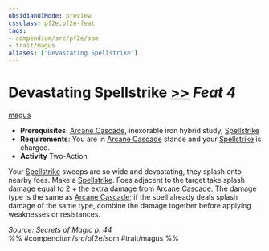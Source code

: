 ```yaml
---
obsidianUIMode: preview
cssclass: pf2e,pf2e-feat
tags:
- compendium/src/pf2e/som
- trait/magus
aliases: ["Devastating Spellstrike"]
---
```

# Devastating Spellstrike  [>>](/rules/core-rulebook/chapter-9-playing-the-game.md#Actions "Two-Action") *Feat 4*  
[magus](/rules/traits/magus-som.md)  

- **Prerequisites**: [Arcane Cascade](/rules/actions/arcane-cascade-som.md), inexorable iron hybrid study, [Spellstrike](/rules/actions/spellstrike-som.md)
- **Requirements**: You are in [Arcane Cascade](/rules/actions/arcane-cascade-som.md) stance and your [Spellstrike](/rules/actions/spellstrike-som.md) is charged.
- **Activity** Two-Action

Your [Spellstrike](/rules/actions/spellstrike-som.md) sweeps are so wide and devastating, they splash onto nearby foes. Make a [Spellstrike](/rules/actions/spellstrike-som.md). Foes adjacent to the target take splash damage equal to 2 + the extra damage from [Arcane Cascade](/rules/actions/arcane-cascade-som.md). The damage type is the same as [Arcane Cascade](/rules/actions/arcane-cascade-som.md); if the spell already deals splash damage of the same type, combine the damage together before applying weaknesses or resistances.

*Source: Secrets of Magic p. 44*  
%% #compendium/src/pf2e/som #trait/magus %%